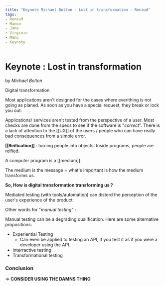 ```yaml
---
title: "Keynote Michael Bolton - Lost in transformation - Renaud"
tags: 
- Renaud
- Manon
- Jana
- Virginie
- Manu
- Keynote
---
```

# Keynote : Lost in transformation
by _Michael Bolton_

Digital transformation

Most applications aren't designed for the cases where everithing is not going as planed. As soon as you have a special request, they break or lock you out.

Applications/ services aren't tested from the perspective of a user.
Most checks are done from the specs to see if the software is "_correct_". 
There is a lack of attention to the [[UX]] of the users / people who can have really bad consequences from a simple error.

**[[Reification]]** : turning people into objects.
Inside programs, people are reified.

A computer program is a [[medium]].

The medium is the message = what's important is how the medium transforms us.

 **So, How is digital transformation  transforming us ?**

Mediated testing (with tools/automation) can distord the perception of the user's experience of the product.

Other words for "_manual testing_" :

Manual testing can be a degrading qualification. Here are some alternative propositions:
- Experiential Testing
	- Can even be applied to testing an API, if you test it as if you were a developer using the API.
- Interractive testing
- Transformational testing

### Conclusion

=> **CONSIDER USING THE DAMNS THING**

